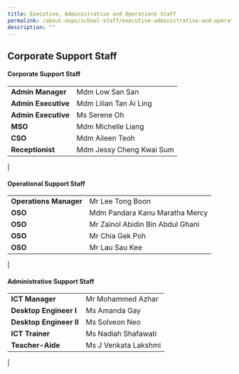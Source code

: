 ```yaml
---
title: Executive, Administrative and Operations Staff
permalink: /about-nsps/school-staff/executive-administrative-and-operations-staff/
description: ""
---
```

Corporate Support Staff
-----------------------

#### Corporate Support Staff

|  |  |
|---|---|
| **Admin Manager** | Mdm Low San San |
| **Admin Executive** | Mdm Lilian Tan Ai Ling |
| **Admin Executive** | Ms Serene Oh |
| **MSO** | Mdm Michelle Liang |
| **CSO** | Mdm Aileen Teoh |
| **Receptionist** | Mdm Jessy Cheng Kwai Sum |
|

#### Operational Support Staff

|  |  |
|---|---|
| **Operations Manager** | Mr Lee Tong Boon |
| **OSO** | Mdm Pandara Kanu Maratha Mercy |
| **OSO** | Mr Zainol Abidin Bin Abdul Ghani |
| **OSO** | Mr Chia Gek Poh |
| **OSO** | Mr Lau Sau Kee |
|

#### Administrative Support Staff

|  |  |
|---|---|
| **ICT Manager** | Mr Mohammed Azhar |
| **Desktop Engineer I** | Ms Amanda Gay |
| **Desktop Engineer II** | Ms Solveon Neo |
| **ICT Trainer** | Ms Nadiah Shafawati |
| **Teacher-Aide** | Ms J Venkata Lakshmi |
|